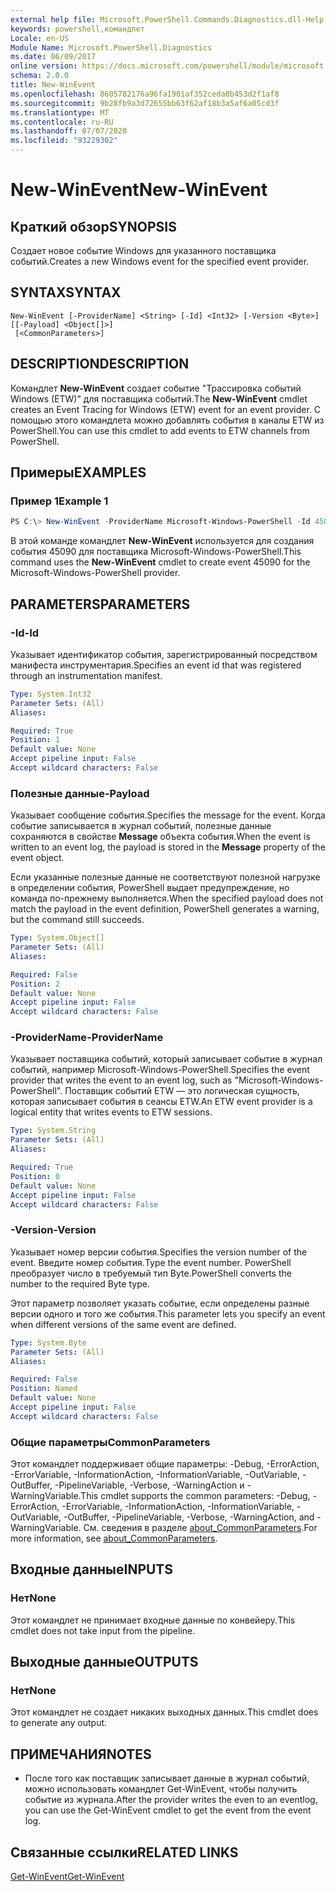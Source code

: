 ```yaml
---
external help file: Microsoft.PowerShell.Commands.Diagnostics.dll-Help.xml
keywords: powershell,командлет
Locale: en-US
Module Name: Microsoft.PowerShell.Diagnostics
ms.date: 06/09/2017
online version: https://docs.microsoft.com/powershell/module/microsoft.powershell.diagnostics/new-winevent?view=powershell-7.1&WT.mc_id=ps-gethelp
schema: 2.0.0
title: New-WinEvent
ms.openlocfilehash: 8605782176a96fa1901af352ceda8b453d2f1af8
ms.sourcegitcommit: 9b28fb9a3d72655bb63f62af18b3a5af6a05cd3f
ms.translationtype: MT
ms.contentlocale: ru-RU
ms.lasthandoff: 07/07/2020
ms.locfileid: "93229302"
---
```

# <span data-ttu-id="372ef-103">New-WinEvent</span><span class="sxs-lookup"><span data-stu-id="372ef-103">New-WinEvent</span></span>

## <span data-ttu-id="372ef-104">Краткий обзор</span><span class="sxs-lookup"><span data-stu-id="372ef-104">SYNOPSIS</span></span>
<span data-ttu-id="372ef-105">Создает новое событие Windows для указанного поставщика событий.</span><span class="sxs-lookup"><span data-stu-id="372ef-105">Creates a new Windows event for the specified event provider.</span></span>

## <span data-ttu-id="372ef-106">SYNTAX</span><span class="sxs-lookup"><span data-stu-id="372ef-106">SYNTAX</span></span>

```
New-WinEvent [-ProviderName] <String> [-Id] <Int32> [-Version <Byte>] [[-Payload] <Object[]>]
 [<CommonParameters>]
```

## <span data-ttu-id="372ef-107">DESCRIPTION</span><span class="sxs-lookup"><span data-stu-id="372ef-107">DESCRIPTION</span></span>

<span data-ttu-id="372ef-108">Командлет **New-WinEvent** создает событие "Трассировка событий Windows (ETW)" для поставщика событий.</span><span class="sxs-lookup"><span data-stu-id="372ef-108">The **New-WinEvent** cmdlet creates an Event Tracing for Windows (ETW) event for an event provider.</span></span>
<span data-ttu-id="372ef-109">С помощью этого командлета можно добавлять события в каналы ETW из PowerShell.</span><span class="sxs-lookup"><span data-stu-id="372ef-109">You can use this cmdlet to add events to ETW channels from PowerShell.</span></span>

## <span data-ttu-id="372ef-110">Примеры</span><span class="sxs-lookup"><span data-stu-id="372ef-110">EXAMPLES</span></span>

### <span data-ttu-id="372ef-111">Пример 1</span><span class="sxs-lookup"><span data-stu-id="372ef-111">Example 1</span></span>

```powershell
PS C:\> New-WinEvent -ProviderName Microsoft-Windows-PowerShell -Id 45090 -Payload @("Workflow", "Running")
```

<span data-ttu-id="372ef-112">В этой команде командлет **New-WinEvent** используется для создания события 45090 для поставщика Microsoft-Windows-PowerShell.</span><span class="sxs-lookup"><span data-stu-id="372ef-112">This command uses the **New-WinEvent** cmdlet to create event 45090 for the Microsoft-Windows-PowerShell provider.</span></span>

## <span data-ttu-id="372ef-113">PARAMETERS</span><span class="sxs-lookup"><span data-stu-id="372ef-113">PARAMETERS</span></span>

### <span data-ttu-id="372ef-114">-Id</span><span class="sxs-lookup"><span data-stu-id="372ef-114">-Id</span></span>

<span data-ttu-id="372ef-115">Указывает идентификатор события, зарегистрированный посредством манифеста инструментария.</span><span class="sxs-lookup"><span data-stu-id="372ef-115">Specifies an event id that was registered through an instrumentation manifest.</span></span>

```yaml
Type: System.Int32
Parameter Sets: (All)
Aliases:

Required: True
Position: 1
Default value: None
Accept pipeline input: False
Accept wildcard characters: False
```

### <span data-ttu-id="372ef-116">Полезные данные</span><span class="sxs-lookup"><span data-stu-id="372ef-116">-Payload</span></span>

<span data-ttu-id="372ef-117">Указывает сообщение события.</span><span class="sxs-lookup"><span data-stu-id="372ef-117">Specifies the message for the event.</span></span> <span data-ttu-id="372ef-118">Когда событие записывается в журнал событий, полезные данные сохраняются в свойстве **Message** объекта события.</span><span class="sxs-lookup"><span data-stu-id="372ef-118">When the event is written to an event log, the payload is stored in the **Message** property of the event object.</span></span>

<span data-ttu-id="372ef-119">Если указанные полезные данные не соответствуют полезной нагрузке в определении события, PowerShell выдает предупреждение, но команда по-прежнему выполняется.</span><span class="sxs-lookup"><span data-stu-id="372ef-119">When the specified payload does not match the payload in the event definition, PowerShell generates a warning, but the command still succeeds.</span></span>

```yaml
Type: System.Object[]
Parameter Sets: (All)
Aliases:

Required: False
Position: 2
Default value: None
Accept pipeline input: False
Accept wildcard characters: False
```

### <span data-ttu-id="372ef-120">-ProviderName</span><span class="sxs-lookup"><span data-stu-id="372ef-120">-ProviderName</span></span>

<span data-ttu-id="372ef-121">Указывает поставщика событий, который записывает событие в журнал событий, например Microsoft-Windows-PowerShell.</span><span class="sxs-lookup"><span data-stu-id="372ef-121">Specifies the event provider that writes the event to an event log, such as "Microsoft-Windows-PowerShell".</span></span> <span data-ttu-id="372ef-122">Поставщик событий ETW — это логическая сущность, которая записывает события в сеансы ETW.</span><span class="sxs-lookup"><span data-stu-id="372ef-122">An ETW event provider is a logical entity that writes events to ETW sessions.</span></span>

```yaml
Type: System.String
Parameter Sets: (All)
Aliases:

Required: True
Position: 0
Default value: None
Accept pipeline input: False
Accept wildcard characters: False
```

### <span data-ttu-id="372ef-123">-Version</span><span class="sxs-lookup"><span data-stu-id="372ef-123">-Version</span></span>

<span data-ttu-id="372ef-124">Указывает номер версии события.</span><span class="sxs-lookup"><span data-stu-id="372ef-124">Specifies the version number of the event.</span></span> <span data-ttu-id="372ef-125">Введите номер события.</span><span class="sxs-lookup"><span data-stu-id="372ef-125">Type the event number.</span></span> <span data-ttu-id="372ef-126">PowerShell преобразует число в требуемый тип Byte.</span><span class="sxs-lookup"><span data-stu-id="372ef-126">PowerShell converts the number to the required Byte type.</span></span>

<span data-ttu-id="372ef-127">Этот параметр позволяет указать событие, если определены разные версии одного и того же события.</span><span class="sxs-lookup"><span data-stu-id="372ef-127">This parameter lets you specify an event when different versions of the same event are defined.</span></span>

```yaml
Type: System.Byte
Parameter Sets: (All)
Aliases:

Required: False
Position: Named
Default value: None
Accept pipeline input: False
Accept wildcard characters: False
```

### <span data-ttu-id="372ef-128">Общие параметры</span><span class="sxs-lookup"><span data-stu-id="372ef-128">CommonParameters</span></span>

<span data-ttu-id="372ef-129">Этот командлет поддерживает общие параметры: -Debug, -ErrorAction, -ErrorVariable, -InformationAction, -InformationVariable, -OutVariable, -OutBuffer, -PipelineVariable, -Verbose, -WarningAction и -WarningVariable.</span><span class="sxs-lookup"><span data-stu-id="372ef-129">This cmdlet supports the common parameters: -Debug, -ErrorAction, -ErrorVariable, -InformationAction, -InformationVariable, -OutVariable, -OutBuffer, -PipelineVariable, -Verbose, -WarningAction, and -WarningVariable.</span></span> <span data-ttu-id="372ef-130">См. сведения в разделе [about_CommonParameters](https://go.microsoft.com/fwlink/?LinkID=113216).</span><span class="sxs-lookup"><span data-stu-id="372ef-130">For more information, see [about_CommonParameters](https://go.microsoft.com/fwlink/?LinkID=113216).</span></span>

## <span data-ttu-id="372ef-131">Входные данные</span><span class="sxs-lookup"><span data-stu-id="372ef-131">INPUTS</span></span>

### <span data-ttu-id="372ef-132">Нет</span><span class="sxs-lookup"><span data-stu-id="372ef-132">None</span></span>

<span data-ttu-id="372ef-133">Этот командлет не принимает входные данные по конвейеру.</span><span class="sxs-lookup"><span data-stu-id="372ef-133">This cmdlet does not take input from the pipeline.</span></span>

## <span data-ttu-id="372ef-134">Выходные данные</span><span class="sxs-lookup"><span data-stu-id="372ef-134">OUTPUTS</span></span>

### <span data-ttu-id="372ef-135">Нет</span><span class="sxs-lookup"><span data-stu-id="372ef-135">None</span></span>

<span data-ttu-id="372ef-136">Этот командлет не создает никаких выходных данных.</span><span class="sxs-lookup"><span data-stu-id="372ef-136">This cmdlet does to generate any output.</span></span>

## <span data-ttu-id="372ef-137">ПРИМЕЧАНИЯ</span><span class="sxs-lookup"><span data-stu-id="372ef-137">NOTES</span></span>

* <span data-ttu-id="372ef-138">После того как поставщик записывает данные в журнал событий, можно использовать командлет Get-WinEvent, чтобы получить событие из журнала.</span><span class="sxs-lookup"><span data-stu-id="372ef-138">After the provider writes the even to an eventlog, you can use the Get-WinEvent cmdlet to get the event from the event log.</span></span>

## <span data-ttu-id="372ef-139">Связанные ссылки</span><span class="sxs-lookup"><span data-stu-id="372ef-139">RELATED LINKS</span></span>

[<span data-ttu-id="372ef-140">Get-WinEvent</span><span class="sxs-lookup"><span data-stu-id="372ef-140">Get-WinEvent</span></span>](Get-WinEvent.md)

